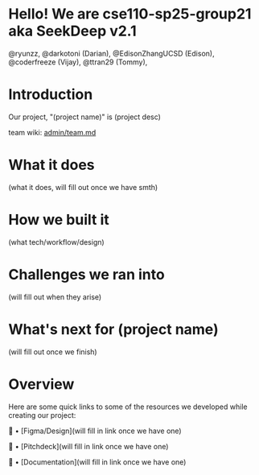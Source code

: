 # Hello! We are cse110-sp25-group21 aka SeekDeep v2.1
@ryunzz, @darkotoni (Darian), @EdisonZhangUCSD (Edison), @coderfreeze (Vijay), @ttran29 (Tommy), 

# Introduction
Our project, "(project name)" is (project desc)

team wiki: [admin/team.md](./admin/team.md)

# What it does
(what it does, will fill out once we have smth)

# How we built it
(what tech/workflow/design)

# Challenges we ran into
(will fill out when they arise)

# What's next for (project name)
(will fill out once we finish)

# Overview
Here are some quick links to some of the resources we developed while creating our project:

📐 • [Figma/Design](will fill in link once we have one)

📢 • [Pitchdeck](will fill in link once we have one) 

📕 • [Documentation](will fill in link once we have one)




